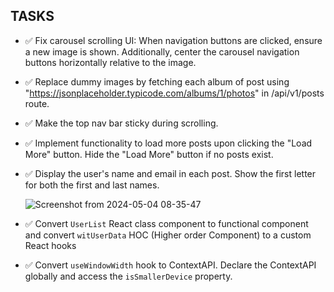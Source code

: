 ## TASKS

- ✅ Fix carousel scrolling UI: When navigation buttons are clicked, ensure a new image is shown. Additionally, center the carousel navigation buttons horizontally relative to the image.
- ✅  Replace dummy images by fetching each album of post using "https://jsonplaceholder.typicode.com/albums/1/photos" in /api/v1/posts route.
- ✅  Make the top nav bar sticky during scrolling.
- ✅  Implement functionality to load more posts upon clicking the "Load More" button. Hide the "Load More" button if no posts exist.
- ✅  Display the user's name and email in each post. Show the first letter for both the first and last names.

  ![Screenshot from 2024-05-04 08-35-47](https://github.com/vidyalai/interview-challenge-1/assets/67904627/a1dd3dca-27e8-427b-a6dc-41de00d15df1)

- ✅  Convert `UserList` React class component to functional component and convert `witUserData` HOC (Higher order Component) to a custom React hooks
- ✅  Convert `useWindowWidth` hook to ContextAPI. Declare the ContextAPI globally and access the `isSmallerDevice` property.


